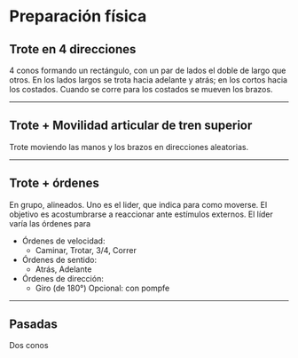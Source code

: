 # Preparación física

## Trote en 4 direcciones
4 conos formando un rectángulo, con un par de lados el doble de largo que otros.
En los lados largos se trota hacia adelante y atrás; en los cortos hacia los costados. Cuando se corre para los costados se mueven los brazos.

----------------

## Trote + Movilidad articular de tren superior
Trote moviendo las manos y los brazos en direcciones aleatorias.

----------------

## Trote + órdenes
En grupo, alineados. Uno es el lider, que indica para como moverse. El objetivo es acostumbrarse a reaccionar ante estímulos externos. El líder varía las órdenes para
* Órdenes de velocidad:
  * Caminar, Trotar, 3/4, Correr
* Órdenes de sentido:
  * Atrás, Adelante
* Órdenes de dirección:
  * Giro (de 180°)
Opcional: con pompfe

----------------

## Pasadas
Dos conos
